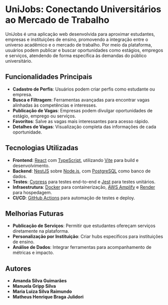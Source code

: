 # UniJobs: Conectando Universitários ao Mercado de Trabalho

UniJobs é uma aplicação web desenvolvida para aproximar estudantes, empresas e instituições de ensino, promovendo a integração entre o universo acadêmico e o mercado de trabalho. Por meio da plataforma, usuários podem publicar e buscar oportunidades como estágios, empregos e serviços, atendendo de forma específica às demandas do público universitário.

## Funcionalidades Principais

- **Cadastro de Perfis**: Usuários podem criar perfis como estudante ou empresa.
- **Busca e Filtragem**: Ferramentas avançadas para encontrar vagas alinhadas às competências e interesses.
- **Publicação de Vagas**: Empresas podem divulgar oportunidades de estágio, emprego ou serviços.
- **Favoritos**: Salve as vagas mais interessantes para acesso rápido.
- **Detalhes de Vagas**: Visualização completa das informações de cada oportunidade.

## Tecnologias Utilizadas

- **Frontend**: [React](https://react.dev) com [TypeScript](https://www.typescriptlang.org/), utilizando [Vite](https://vitejs.dev/) para build e desenvolvimento.
- **Backend**: [NestJS](https://nestjs.com/) sobre [Node.js](https://nodejs.org/), com [PostgreSQL](https://www.postgresql.org/) como banco de dados.
- **Testes**: [Cypress](https://cypress.io/) para testes end-to-end e [Jest](https://jestjs.io/) para testes unitários.
- **Infraestrutura**: [Docker](https://docker.com/) para containerização, [AWS Amplify](https://aws.amazon.com/amplify/) e [Render](https://render.com/) para hospedagem.
- **CI/CD**: [GitHub Actions](https://github.com/features/actions) para automação de testes e deploy.

## Melhorias Futuras

- **Publicação de Serviços**: Permitir que estudantes ofereçam serviços diretamente na plataforma.
- **Personalização por Instituição**: Criar hubs específicos para instituições de ensino.
- **Análise de Dados**: Integrar ferramentas para acompanhamento de métricas e impacto.

## Autores

- **Amanda Silva Guimarães**
- **Manuela Gripp Silva**
- **Maria Luiza Silva Raimundo**
- **Matheus Henrique Braga Julidori**
